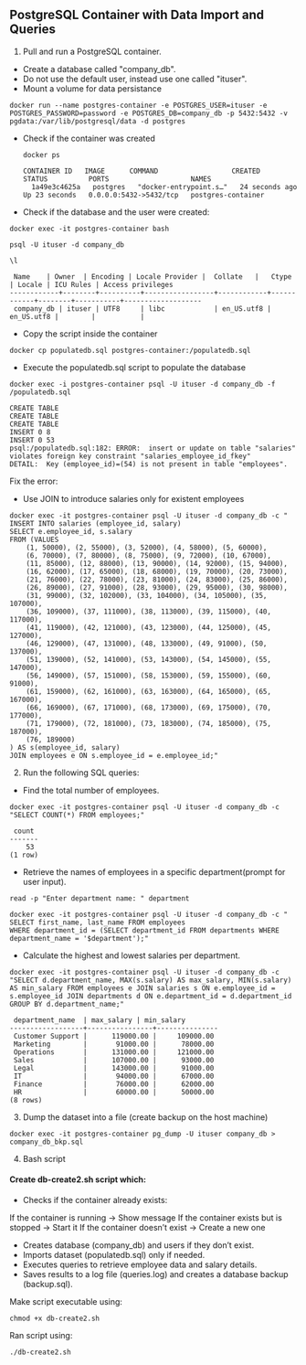 ##  PostgreSQL Container with Data Import and Queries

  1. Pull and run a PostgreSQL container.
- Create a database called "company_db".
- Do not use the default user, instead use one called "ituser".
- Mount a volume for data persistance
  
```
docker run --name postgres-container -e POSTGRES_USER=ituser -e POSTGRES_PASSWORD=password -e POSTGRES_DB=company_db -p 5432:5432 -v pgdata:/var/lib/postgresql/data -d postgres
```

- Check if the container was created
  
  ```
  docker ps

  CONTAINER ID   IMAGE      COMMAND                  CREATED          STATUS          PORTS                    NAMES
    1a49e3c4625a   postgres   "docker-entrypoint.s…"   24 seconds ago   Up 23 seconds   0.0.0.0:5432->5432/tcp   postgres-container   
  ```
- Check if the database and the user were created:

```
docker exec -it postgres-container bash

psql -U ituser -d company_db

\l

 Name    | Owner  | Encoding | Locale Provider |  Collate   |   Ctype    | Locale | ICU Rules | Access privileges 
------------+--------+----------+-----------------+------------+------------+--------+-----------+-------------------
 company_db | ituser | UTF8     | libc            | en_US.utf8 | en_US.utf8 |        |           | 
```
- Copy the script inside the container

```
docker cp populatedb.sql postgres-container:/populatedb.sql
```

- Execute the populatedb.sql script to populate the database

```
docker exec -i postgres-container psql -U ituser -d company_db -f /populatedb.sql

CREATE TABLE
CREATE TABLE
CREATE TABLE
INSERT 0 8
INSERT 0 53
psql:/populatedb.sql:182: ERROR:  insert or update on table "salaries" violates foreign key constraint "salaries_employee_id_fkey"
DETAIL:  Key (employee_id)=(54) is not present in table "employees".
```

Fix the error:

- Use JOIN to introduce salaries only for existent employees
```
docker exec -it postgres-container psql -U ituser -d company_db -c "
INSERT INTO salaries (employee_id, salary)
SELECT e.employee_id, s.salary
FROM (VALUES
    (1, 50000), (2, 55000), (3, 52000), (4, 58000), (5, 60000),
    (6, 70000), (7, 80000), (8, 75000), (9, 72000), (10, 67000),
    (11, 85000), (12, 88000), (13, 90000), (14, 92000), (15, 94000),
    (16, 62000), (17, 65000), (18, 68000), (19, 70000), (20, 73000),
    (21, 76000), (22, 78000), (23, 81000), (24, 83000), (25, 86000),
    (26, 89000), (27, 91000), (28, 93000), (29, 95000), (30, 98000),
    (31, 99000), (32, 102000), (33, 104000), (34, 105000), (35, 107000),
    (36, 109000), (37, 111000), (38, 113000), (39, 115000), (40, 117000),
    (41, 119000), (42, 121000), (43, 123000), (44, 125000), (45, 127000),
    (46, 129000), (47, 131000), (48, 133000), (49, 91000), (50, 137000),
    (51, 139000), (52, 141000), (53, 143000), (54, 145000), (55, 147000),
    (56, 149000), (57, 151000), (58, 153000), (59, 155000), (60, 91000),
    (61, 159000), (62, 161000), (63, 163000), (64, 165000), (65, 167000),
    (66, 169000), (67, 171000), (68, 173000), (69, 175000), (70, 177000),
    (71, 179000), (72, 181000), (73, 183000), (74, 185000), (75, 187000),
    (76, 189000)
) AS s(employee_id, salary)
JOIN employees e ON s.employee_id = e.employee_id;"
```

2. Run the following SQL queries:
- Find the total number of employees.
```
docker exec -it postgres-container psql -U ituser -d company_db -c "SELECT COUNT(*) FROM employees;"

 count 
-------
    53
(1 row)
```
- Retrieve the names of employees in a specific department(prompt for user input).
```
read -p "Enter department name: " department

docker exec -it postgres-container psql -U ituser -d company_db -c "
SELECT first_name, last_name FROM employees 
WHERE department_id = (SELECT department_id FROM departments WHERE department_name = '$department');"

```

- Calculate the highest and lowest salaries per department.
```
docker exec -it postgres-container psql -U ituser -d company_db -c "SELECT d.department_name, MAX(s.salary) AS max_salary, MIN(s.salary) AS min_salary FROM employees e JOIN salaries s ON e.employee_id = s.employee_id JOIN departments d ON e.department_id = d.department_id GROUP BY d.department_name;"

 department_name  | max_salary | min_salary 
------------------+----------------+---------------
 Customer Support |      119000.00 |     109000.00
 Marketing        |       91000.00 |      78000.00
 Operations       |      131000.00 |     121000.00
 Sales            |      107000.00 |      93000.00
 Legal            |      143000.00 |      91000.00
 IT               |       94000.00 |      67000.00
 Finance          |       76000.00 |      62000.00
 HR               |       60000.00 |      50000.00
(8 rows)
```

3. Dump the dataset into a file (create backup on the host machine)
```
docker exec -it postgres-container pg_dump -U ituser company_db > company_db_bkp.sql   
```

4. Bash script

#### Create db-create2.sh script which:

- Checks if the container already exists:
  
 If the container is running -> Show message
 If the container exists but is stopped -> Start it
 If the container doesn’t exist -> Create a new one

- Creates database (company_db) and users if they don’t exist.
- Imports dataset (populatedb.sql) only if needed.
- Executes queries to retrieve employee data and salary details.
- Saves results to a log file (queries.log) and creates a database backup (backup.sql).

Make script executable using:
```
chmod +x db-create2.sh  
```
Ran script using:
```
./db-create2.sh   
```
